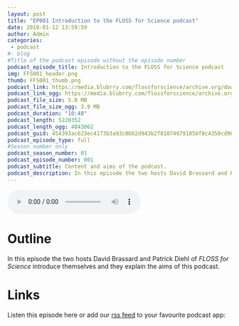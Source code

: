 ```yaml
---
layout: post
title: "EP001 Introduction to the FLOSS for Science podcast"
date: 2018-01-12 13:59:59
author: Admin
categories: 
 - podcast 
#- blog 
#Title of the podcast episode without the episode number
podcast_episode_title: Introduction to the FLOSS for Science podcast
img: FFS001_header.png
thumb: FFS001_thumb.png
podcast_link: https://media.blubrry.com/flossforscience/archive.org/download/FlossforscienceEp001-Introduction/FlossforscienceEp001-Introduction.mp3
podcast_link_ogg: https://media.blubrry.com/flossforscience/archive.org/download/FlossforscienceEp001-Introduction/FlossforscienceEp001-Introduction.ogg
podcast_file_size: 5.0 MB
podcast_file_size_ogg: 3.9 MB
podcast_duration: "10:48"
podcast_length: 5220352
podcast_length_ogg: 4043062
podcast_guid: 454393ac623ec4173b3a93c0bb2d943b2f81074979185bf8c4350cd9812c2677
podcast_episode_type: full
#Season number only
podcast_season_number: 01
podcast_episode_number: 001
podcast_subtitle: Content and aims of the podcast.
podcast_description: In this episode the two hosts David Brassard and Patrick Diehl of FLOSS for Science introduce themselves and they explain the aims of this podcast.
---
```


<audio controls>
  <source src="https://archive.org/download/FlossforscienceEp001-Introduction/FlossforscienceEp001-Introduction.ogg" type="audio/ogg">
  <source src="https://archive.org/download/FlossforscienceEp001-Introduction/FlossforscienceEp001-Introduction.mp3" type="audio/mpeg">
Your browser does not support the audio element.
</audio>

# Outline

In this episode the two hosts David Brassard and Patrick Diehl of *FLOSS for Science* introduce themselves and they explain the aims of this podcast.

# Links

Listen this episode here or add our [rss feed](https://flossforscience.github.io/feed.xml) to your favourite podcast app:


